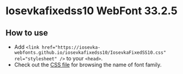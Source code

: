 # Iosevkafixedss10 WebFont 33.2.5

## How to use

- Add `<link href="https://iosevka-webfonts.github.io/iosevkafixedss10/IosevkaFixedSS10.css" rel="stylesheet" />` to your `<head>`.
- Check out the [CSS file](./IosevkaFixedSS10.css) for browsing the name of font family.
